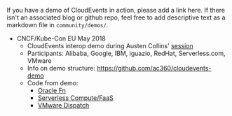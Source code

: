  If you have a demo of CloudEvents in action, please add a link here.
 If there isn't an associated blog or github repo, feel free to add
 descriptive text as a markdown file in `community/demos/`.


* CNCF/Kube-Con EU May 2018
  * CloudEvents interop demo during Austen Collins'
    [session](https://kccnceu18.sched.com/event/Dqvg/the-serverless-and-event-driven-future-austen-collins-serverless-intermediate-skill-level)
  * Participants: Alibaba, Google, IBM, iguazio, RedHat, Serverless.com, VMware
  * Info on demo structure: https://github.com/ac360/cloudevents-demo
  * Code from demo:
    * [Oracle Fn](https://github.com/fnproject/cloudevents-demo)
    * [Serverless Compute/FaaS](https://github.com/ac360/cloudevents-demo)
    * [VMware Dispatch](https://github.com/dispatchframework/cloudevents-twitter-demo)
